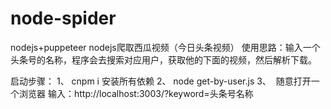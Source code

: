 # node-spider
nodejs+puppeteer
nodejs爬取西瓜视频（今日头条视频）
使用思路：输入一个头条号的名称，程序会去搜索对应用户，获取他的下面的视频，然后解析下载。

启动步骤：
1、  cnpm i 安装所有依赖
2、  node get-by-user.js 
3、  随意打开一个浏览器 输入：http://localhost:3003/?keyword=头条号名称

